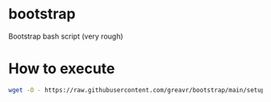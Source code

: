 # bootstrap
Bootstrap bash script (very rough)

# How to execute
```bash
wget -O - https://raw.githubusercontent.com/greavr/bootstrap/main/setup.sh | bash
```
